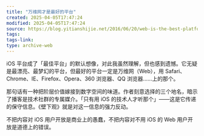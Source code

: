 ```yaml
---
title: "万维网才是最好的平台"
created: 2025-04-05T17:47:24
modified: 2025-04-05T17:47:24
source: https://blog.yitianshijie.net/2016/06/20/web-is-the-best-platform/
tags:
tags-link:
type: archive-web
---
```

iOS 平台成了「最佳平台」的默认想像，对此我虽然理解，但也感到遗憾。它无疑是最漂亮、最梦幻的平台，但最好的平台一定是万维网（Web），用 Safari、Chrome、IE、Firefox、Opera、360 浏览器、QQ 浏览器……上的那个。

那句话有一种把阶层价值嫁接到数字空间的味道。作者刻意选择的三个地名，暗示了播客是技术社群的专属媒介。「只有用 iOS 的技术人才听那个」——这是它传递的保守信息。《壁下观》就是对这一信息的强力反动。

不把内容对 iOS 用户开放是商业上的愚蠢，不把内容对不用 iOS 的 Web 用户开放是道德上的错误。